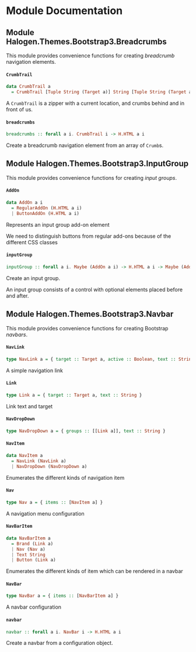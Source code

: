 # Module Documentation

## Module Halogen.Themes.Bootstrap3.Breadcrumbs


This module provides convenience functions for creating _breadcrumb_ navigation elements.

#### `CrumbTrail`

``` purescript
data CrumbTrail a
  = CrumbTrail [Tuple String (Target a)] String [Tuple String (Target a)]
```

A `CrumbTrail` is a zipper with a current location, and crumbs behind and in front of us.

#### `breadcrumbs`

``` purescript
breadcrumbs :: forall a i. CrumbTrail i -> H.HTML a i
```

Create a breadcrumb navigation element from an array of `Crumb`s.


## Module Halogen.Themes.Bootstrap3.InputGroup


This module provides convenience functions for creating _input groups_.

#### `AddOn`

``` purescript
data AddOn a i
  = RegularAddOn (H.HTML a i)
  | ButtonAddOn (H.HTML a i)
```

Represents an input group add-on element

We need to distinguish buttons from regular add-ons because of the 
different CSS classes

#### `inputGroup`

``` purescript
inputGroup :: forall a i. Maybe (AddOn a i) -> H.HTML a i -> Maybe (AddOn a i) -> H.HTML a i
```

Create an input group.

An input group consists of a control with optional elements placed before and after.


## Module Halogen.Themes.Bootstrap3.Navbar


This module provides convenience functions for creating Bootstrap _navbars_.

#### `NavLink`

``` purescript
type NavLink a = { target :: Target a, active :: Boolean, text :: String }
```

A simple navigation link

#### `Link`

``` purescript
type Link a = { target :: Target a, text :: String }
```

Link text and target

#### `NavDropDown`

``` purescript
type NavDropDown a = { groups :: [[Link a]], text :: String }
```


#### `NavItem`

``` purescript
data NavItem a
  = NavLink (NavLink a)
  | NavDropDown (NavDropDown a)
```

Enumerates the different kinds of navigation item

#### `Nav`

``` purescript
type Nav a = { items :: [NavItem a] }
```

A navigation menu configuration

#### `NavBarItem`

``` purescript
data NavBarItem a
  = Brand (Link a)
  | Nav (Nav a)
  | Text String
  | Button (Link a)
```

Enumerates the different kinds of item which can be rendered in a navbar

#### `NavBar`

``` purescript
type NavBar a = { items :: [NavBarItem a] }
```

A navbar configuration

#### `navbar`

``` purescript
navbar :: forall a i. NavBar i -> H.HTML a i
```

Create a navbar from a configuration object.



